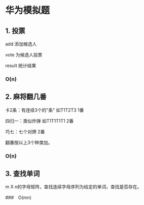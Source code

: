 # 华为模拟题

##	1. 投票

add 添加候选人

vote 为候选人投票

result 统计结果

### O(n)

##	2. 麻将翻几番

卡2条：有连续3个的"条" 如T1T2T3       1番

四归一：类似炸弹 如T1T1T1T1		      2番

巧七：七个对牌					      2番

翻番按以上3个种类加。

### O(n)

##	3. 查找单词

m X n的字母矩阵，查找连续字母序列为给定的单词，查找是否存在。

###　O(mn)
